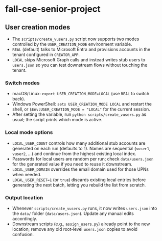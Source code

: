 # fall-cse-senior-project

## User creation modes
- The `scripts/create_vusers.py` script now supports two modes controlled by the `USER_CREATION_MODE` environment variable.
- `REAL` (default) talks to Microsoft Entra and provisions accounts in the tenant configured in `CREATOR_APP`.
- `LOCAL` skips Microsoft Graph calls and instead writes stub users to `users.json` so you can test downstream flows without touching the tenant.

### Switch modes
- macOS/Linux: `export USER_CREATION_MODE=LOCAL` (use `REAL` to switch back).
- Windows PowerShell: `setx USER_CREATION_MODE LOCAL` and restart the shell, or `$Env:USER_CREATION_MODE = "LOCAL"` for the current session.
- After setting the variable, run `python scripts/create_vusers.py` as usual; the script prints which mode is active.

### Local mode options
- `LOCAL_USER_COUNT` controls how many additional stub accounts are generated on each run (defaults to 1). Names are sequential (`vuser1`, `vuser2`, …) and continue from the highest existing local index.
- Passwords for local users are random per run; check `data/users.json` for the generated value if you need to reuse it downstream.
- `LOCAL_USER_DOMAIN` overrides the email domain used for those UPNs when needed.
- `LOCAL_USER_RESET=1` (or `true`) discards existing local entries before generating the next batch, letting you rebuild the list from scratch.

### Output location
- Whenever `scripts/create_vusers.py` runs, it now writes `users.json` into the `data/` folder (`data/users.json`). Update any manual edits accordingly.
- Downstream scripts (e.g., `assign_users.py`) already point to the new location; remove any old root-level `users.json` copies to avoid confusion.
